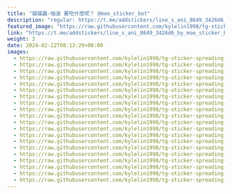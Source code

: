 ```yaml
---
title: "貓貓蟲-咖波 要吃什麼呢？ @moe_sticker_bot"
description: "regular: https://t.me/addstickers/line_s_ani_8649_3426d6_by_moe_sticker_bot"
featured_image: "https://raw.githubusercontent.com/kylelin1998/tg-sticker-spreading-worldwide-images/main/img/52ac8321-19e2-4a34-b359-94c9d775d48f.jpg"
link: "https://t.me/addstickers/line_s_ani_8649_3426d6_by_moe_sticker_bot"
weight: 3
date: 2024-02-22T08:13:29+08:00
images:
  - https://raw.githubusercontent.com/kylelin1998/tg-sticker-spreading-worldwide-images/main/img/52ac8321-19e2-4a34-b359-94c9d775d48f.jpg
  - https://raw.githubusercontent.com/kylelin1998/tg-sticker-spreading-worldwide-images/main/img/56defc4f-72d3-4121-b856-11f8cca1b407.jpg
  - https://raw.githubusercontent.com/kylelin1998/tg-sticker-spreading-worldwide-images/main/img/372fbfd1-cb43-4166-be99-552d9d3da869.jpg
  - https://raw.githubusercontent.com/kylelin1998/tg-sticker-spreading-worldwide-images/main/img/19c49710-84f6-4865-aeb8-f4174b976b14.jpg
  - https://raw.githubusercontent.com/kylelin1998/tg-sticker-spreading-worldwide-images/main/img/4a131bc7-0ea4-4ea0-a44f-81d08c1e839f.jpg
  - https://raw.githubusercontent.com/kylelin1998/tg-sticker-spreading-worldwide-images/main/img/eaa0c580-400b-4fbe-9447-853605016366.jpg
  - https://raw.githubusercontent.com/kylelin1998/tg-sticker-spreading-worldwide-images/main/img/d23c0a4a-84a5-430e-9836-cc06def07a34.jpg
  - https://raw.githubusercontent.com/kylelin1998/tg-sticker-spreading-worldwide-images/main/img/70549234-86df-4e28-97be-3501842cddc1.jpg
  - https://raw.githubusercontent.com/kylelin1998/tg-sticker-spreading-worldwide-images/main/img/2c3128d7-2b0b-4ada-831d-0358e5bc487b.jpg
  - https://raw.githubusercontent.com/kylelin1998/tg-sticker-spreading-worldwide-images/main/img/75e95b4a-45c7-447c-9a33-04c820a22866.jpg
  - https://raw.githubusercontent.com/kylelin1998/tg-sticker-spreading-worldwide-images/main/img/6648a4c8-fd22-4373-8001-712812a39b25.jpg
  - https://raw.githubusercontent.com/kylelin1998/tg-sticker-spreading-worldwide-images/main/img/47a7f6a4-0851-45e3-8e83-c56446adb163.jpg
  - https://raw.githubusercontent.com/kylelin1998/tg-sticker-spreading-worldwide-images/main/img/0b272cc8-4ab0-40c8-bce3-360dfe944d07.jpg
  - https://raw.githubusercontent.com/kylelin1998/tg-sticker-spreading-worldwide-images/main/img/fe2f2f3d-9f86-4ea4-8efb-f569b7a097d3.jpg
  - https://raw.githubusercontent.com/kylelin1998/tg-sticker-spreading-worldwide-images/main/img/e92dd460-76f1-46ec-b5d6-8d14af2c1a7a.jpg
  - https://raw.githubusercontent.com/kylelin1998/tg-sticker-spreading-worldwide-images/main/img/2074d912-eaef-4f8c-a149-6e40070286b9.jpg
  - https://raw.githubusercontent.com/kylelin1998/tg-sticker-spreading-worldwide-images/main/img/60f3ddc6-af4c-42c6-8480-49f1e4ef72f0.jpg
  - https://raw.githubusercontent.com/kylelin1998/tg-sticker-spreading-worldwide-images/main/img/7935e3ec-2f27-4444-a347-71750d10bbaf.jpg
  - https://raw.githubusercontent.com/kylelin1998/tg-sticker-spreading-worldwide-images/main/img/d7f7f5ed-c603-44d6-837e-9d05b81aeccc.jpg
  - https://raw.githubusercontent.com/kylelin1998/tg-sticker-spreading-worldwide-images/main/img/92a27d48-0e7d-4c7b-9b01-0abb6ba69842.jpg
---
```

